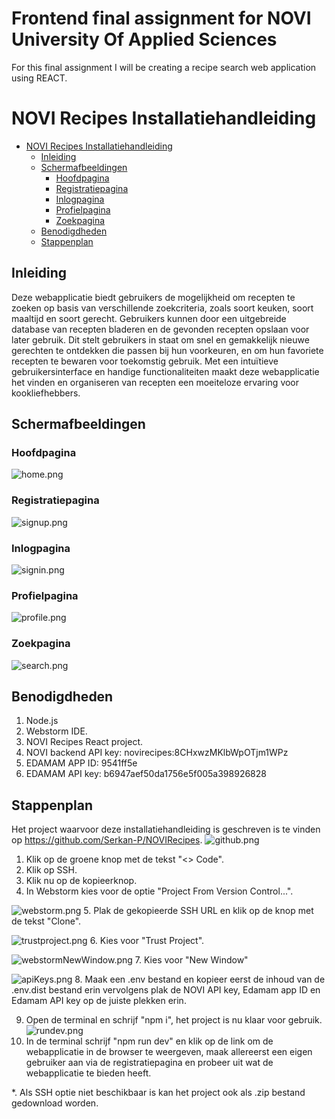 # Frontend final assignment for NOVI University Of Applied Sciences

For this final assignment I will be creating a recipe search web application using REACT.

# NOVI Recipes Installatiehandleiding
<!-- TOC -->
* [NOVI Recipes Installatiehandleiding](#novi-recipes-installatiehandleiding)
  * [Inleiding](#inleiding)
  * [Schermafbeeldingen](#schermafbeeldingen)
    * [Hoofdpagina](#hoofdpagina)
    * [Registratiepagina](#registratiepagina)
    * [Inlogpagina](#inlogpagina)
    * [Profielpagina](#profielpagina)
    * [Zoekpagina](#zoekpagina)
  * [Benodigdheden](#benodigdheden)
  * [Stappenplan](#stappenplan)
<!-- TOC -->

## Inleiding
Deze webapplicatie biedt gebruikers de mogelijkheid om recepten te zoeken op basis van verschillende zoekcriteria, zoals soort keuken, soort maaltijd en soort gerecht.
Gebruikers kunnen door een uitgebreide database van recepten bladeren en de gevonden recepten opslaan voor later gebruik.
Dit stelt gebruikers in staat om snel en gemakkelijk nieuwe gerechten te ontdekken die passen bij hun voorkeuren, en om hun favoriete recepten te bewaren voor toekomstig gebruik.
Met een intuïtieve gebruikersinterface en handige functionaliteiten maakt deze webapplicatie het vinden en organiseren van recepten een moeiteloze ervaring voor kookliefhebbers.

## Schermafbeeldingen
### Hoofdpagina
![home.png](src%2Fassets%2FreadMe%2Fwebpages%2Fhome.png)
### Registratiepagina
![signup.png](src%2Fassets%2FreadMe%2Fwebpages%2Fsignup.png)
### Inlogpagina
![signin.png](src%2Fassets%2FreadMe%2Fwebpages%2Fsignin.png)
### Profielpagina
![profile.png](src%2Fassets%2FreadMe%2Fwebpages%2Fprofile.png)
### Zoekpagina
![search.png](src%2Fassets%2FreadMe%2Fwebpages%2Fsearch.png)

## Benodigdheden
1. Node.js
2. Webstorm IDE.
2. NOVI Recipes React project.
3. NOVI backend API key: novirecipes:8CHxwzMKlbWpOTjm1WPz
4. EDAMAM APP ID: 9541ff5e
5. EDAMAM API key: b6947aef50da1756e5f005a398926828

## Stappenplan
Het project waarvoor deze installatiehandleiding is geschreven is te vinden op https://github.com/Serkan-P/NOVIRecipes.
![github.png](src%2Fassets%2FreadMe%2Fgithub.png)
1. Klik op de groene knop met de tekst "<> Code".
2. Klik op SSH.
3. Klik nu op de kopieerknop.
4. In Webstorm kies voor de optie "Project From Version Control...".

![webstorm.png](src%2Fassets%2FreadMe%2Fwebstorm.png)
5. Plak de gekopieerde SSH URL en klik op de knop met de tekst "Clone".

![trustproject.png](src%2Fassets%2FreadMe%2Ftrustproject.png)
6. Kies voor "Trust Project".

![webstormNewWindow.png](src%2Fassets%2FreadMe%2FwebstormNewWindow.png)
7. Kies voor "New Window"

![apiKeys.png](src%2Fassets%2FreadMe%2FapiKeys.png)
8. Maak een .env bestand en kopieer eerst de inhoud van de .env.dist bestand erin vervolgens plak de NOVI API key, Edamam app ID en Edamam API key op de juiste plekken erin.

9. Open de terminal en schrijf "npm i", het project is nu klaar voor gebruik.
![rundev.png](src%2Fassets%2FreadMe%2Frundev.png)
10. In de terminal schrijf "npm run dev" en klik op de link om de webapplicatie in de browser te weergeven, maak allereerst een eigen gebruiker aan via de registratiepagina en probeer uit wat de webapplicatie te bieden heeft.

*. Als SSH optie niet beschikbaar is kan het project ook als .zip bestand gedownload worden.